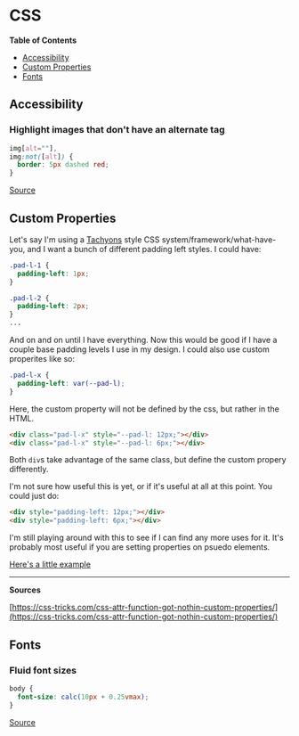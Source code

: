 # CSS

**Table of Contents**
* [Accessibility](#accessibility)
* [Custom Properties](#custom-properties)
* [Fonts](#fonts)

## Accessibility

### Highlight images that don't have an alternate tag
```css
img[alt=""],
img:not([alt]) {
  border: 5px dashed red;
}
```
[Source](https://twitter.com/AllThingsSmitty/status/930617039085035520)

## Custom Properties

Let's say I'm using a [Tachyons](https://github.com/tachyons-css/tachyons) style CSS system/framework/what-have-you, and I want a bunch of different padding left styles. I could have:

```css
.pad-l-1 {
  padding-left: 1px;
}

.pad-l-2 {
  padding-left: 2px;
}
...
```
And on and on until I have everything. Now this would be good if I have a couple base padding levels I use in my design. I could also use custom properites like so:

```css
.pad-l-x {
  padding-left: var(--pad-l);
}
```
Here, the custom property will not be defined by the css, but rather in the HTML.

```html
<div class="pad-l-x" style="--pad-l: 12px;"></div>
<div class="pad-l-x" style="--pad-l: 6px;"></div>
```
Both `div`s take advantage of the same class, but define the custom propery differently.

I'm not sure how useful this is yet, or if it's useful at all at this point. You could just do:

```html
<div style="padding-left: 12px;"></div>
<div style="padding-left: 6px;"></div>
```
I'm still playing around with this to see if I can find any more uses for it. It's probably most useful if you are setting properties on psuedo elements.

[Here's a little example](https://codepen.io/samwarnick/pen/EbvNNL)

---
**Sources**

[https://css-tricks.com/css-attr-function-got-nothin-custom-properties/](https://css-tricks.com/css-attr-function-got-nothin-custom-properties/)

## Fonts

### Fluid font sizes
```css
body {
  font-size: calc(10px + 0.25vmax);
}
```
[Source](https://twitter.com/geddski/status/930923668456161280)
